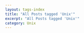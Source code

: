 ```yaml
---
layout: tags-index
title: "All Posts tagged 'Unix'"
excerpt: "All Posts tagged 'Unix'"
category: Unix
---
```

